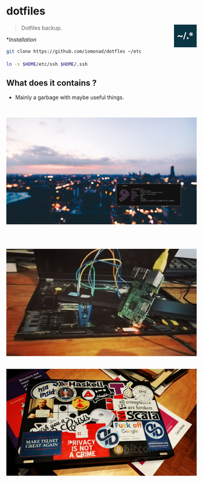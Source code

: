 # dotfiles

<a href="https://github.com/iomonad/iomonad.el"><img
  src="https://raw.githubusercontent.com/iomonad/dotfiles/master/.github/32.png" alt="Normalize Logo"
  width="60" height="60" align="right"></a>

  > Dotfiles backup.

**Installation*
```bash
git clone https://github.com/iomonad/dotfles ~/etc

ln -s $HOME/etc/ssh $HOME/.ssh
```
## What does it contains ?

* Mainly a garbage with maybe useful things.
<br>
<p align="center">
  <img src="https://raw.githubusercontent.com/iomonad/dotfiles/master/.github/DIWXB.png"/>
</p> <br>

<p align="center">
  <img src="https://raw.githubusercontent.com/iomonad/dotfiles/master/.github/IMG_20180107_120412.jpg"/>
</p>
<p align="center">
  <img src="https://raw.githubusercontent.com/iomonad/dotfiles/master/.github/IMG_20180110_204938.jpg"/>
</p>
